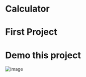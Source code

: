 # Calculator
# First Project
# Demo this project 
![image](https://github.com/LakshyaAgrawal127001/Calculator/assets/111519650/8fc01242-c20e-43f9-b540-0f7f2f415cdc)

